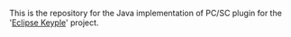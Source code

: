 This is the repository for the Java implementation of PC/SC plugin for the '[Eclipse Keyple](https://keyple.org/)' project.
